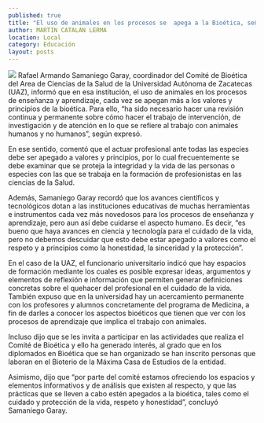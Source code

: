 ```yaml
---
published: true
title: "El uso de animales en los procesos se  apega a la Bioética, señala académico"
author: MARTIN CATALAN LERMA
location: Local
category: Educación
layout: posts
---
```


![](http://i.imgur.com/fndGSObm.jpg)
Rafael Armando Samaniego Garay, coordinador del Comité de Bioética del Area de Ciencias de la Salud de la Universidad Autónoma de Zacatecas (UAZ), informó que en esa institución, el uso de animales en los procesos de enseñanza y aprendizaje, cada vez se apegan más a los valores y principios de la bioética.
Para ello, “ha sido necesario hacer una revisión continua y permanente sobre cómo hacer el trabajo de intervención, de investigación y de atención en lo que se refiere al trabajo con animales humanos y no humanos”, según expresó.

En ese sentido, comentó que el actuar profesional ante todas las especies debe ser apegado a valores y principios, por lo cual frecuentemente se debe examinar que se proteja la integridad y la vida de las personas o especies con las que se trabaja en la formación de profesionistas en las ciencias de la Salud.

Además, Samaniego Garay recordó que los avances científicos y tecnológicos dotan a las instituciones educativas de muchas herramientas e instrumentos cada vez más novedosos para los procesos de enseñanza y aprendizaje, pero aun así debe cuidarse el aspecto humano.
Es decir, “es bueno que haya avances en ciencia y tecnología para el cuidado de la vida, pero no debemos descuidar que esto debe estar apegado a valores como el respeto y a principios como la honestidad, la sinceridad y la protección”.

En el caso de la UAZ, el funcionario universitario indicó que hay espacios de formación mediante los cuales es posible expresar ideas, argumentos y elementos de reflexión e información que permiten generar definiciones concretas sobre el quehacer del profesional en el cuidado de la vida.
También expuso que en la universidad hay un acercamiento permanente con los profesores y alumnos concretamente del programa de Medicina, a fin de darles a conocer los aspectos bioéticos que tienen que ver con los procesos de aprendizaje que implica el trabajo con animales.

Incluso dijo que se les invita a participar en las actividades que realiza el Comité de Bioética y ello ha generado interés, al grado que en los diplomados en Bioética que se han organizado se han inscrito personas que laboran en el Bioterio de la Máxima Casa de Estudios de la entidad.

Asimismo, dijo que “por parte del comité estamos ofreciendo los espacios y elementos informativos y de análisis que existen al respecto, y que las prácticas que se lleven a cabo estén apegados a la bioética, tales como el cuidado y protección de la vida, respeto y honestidad”, concluyó Samaniego Garay.
